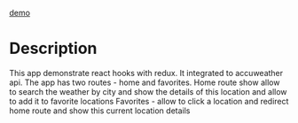 [demo](https://eran-or.github.io/eran-or-24-03-2020/)

# Description

This app demonstrate react hooks with redux.
It integrated to accuweather api.
The app has two routes - home and favorites. 
Home route show allow to search the weather by city and show the details of this location and allow to add it to favorite locations
Favorites - allow to click a location and redirect home route and show this current location details
